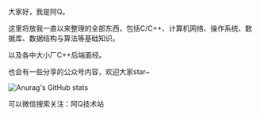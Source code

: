大家好，我是阿Q。  

这里将放我一直以来整理的全部东西，包括C/C++、计算机网络、操作系统、数据库、数据结构与算法等基础知识。

以及各中大小厂C++后端面经。  

也会有一些分享的公众号内容，欢迎大家star~

![Anurag's GitHub stats](https://github-readme-stats.vercel.app/api?username=aqjsp&show_icons=true&theme=radical)

可以微信搜索关注：阿Q技术站
